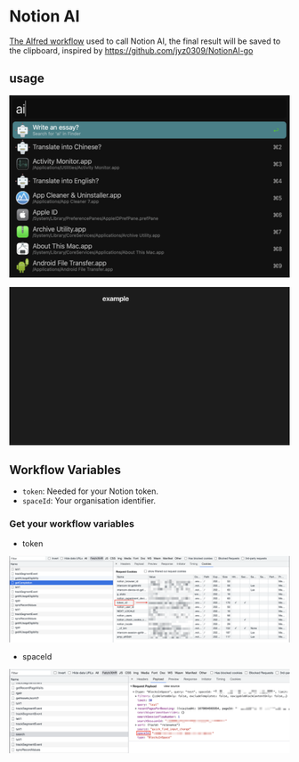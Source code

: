 # Notion AI

[The Alfred workflow](https://github.com/liCells/notion-ai-go) used to call Notion AI, the final result will be saved to the clipboard, inspired by https://github.com/jyz0309/NotionAI-go

## usage

![img](https://raw.githubusercontent.com/liCells/alfred-workflow/main/notion-ai/usage.png)

![img](https://github.com/liCells/alfred-workflow/blob/main/notion-ai/example.gif)

## Workflow Variables

- `token`: Needed for your Notion token.
- `spaceId`: Your organisation identifier. 

### Get your workflow variables

- token

![img](https://raw.githubusercontent.com/liCells/alfred-workflow/main/notion-ai/get_token_v2.png)

- spaceId

![img](https://raw.githubusercontent.com/liCells/alfred-workflow/main/notion-ai/get_space_id.png)
